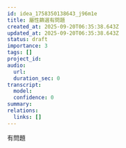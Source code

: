 ```yaml
---
id: idea_1758350138643_j96m1e
title: 屬性篩選有問題
created_at: 2025-09-20T06:35:38.643Z
updated_at: 2025-09-20T06:35:38.643Z
status: draft
importance: 3
tags: []
project_id: 
audio:
  url: 
  duration_sec: 0
transcript:
  model: 
  confidence: 0
summary: 
relations:
  links: []
---
```


有問題